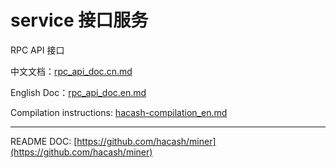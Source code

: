 # service 接口服务

RPC API 接口

中文文档：[rpc_api_doc.cn.md](doc/rpc_api_doc.cn.md) 

English Doc：[rpc_api_doc.en.md](doc/rpc_api_doc.en.md) 

Compilation instructions: [hacash-compilation_en.md](https://github.com/hacash/miner/hacash-compilation_en.md)

---

README DOC:
[https://github.com/hacash/miner](https://github.com/hacash/miner)

